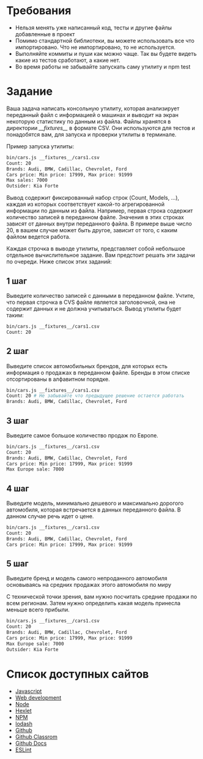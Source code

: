 # Требования

* Нельзя менять уже написанный код, тесты и другие файлы добавленные в проект
* Помимо стандартной библиотеки, вы можете использовать все что импортировано. Что не импортировано, то не используется.
* Выполняйте коммиты и пуши как можно чаще. Так вы будете видеть какие из тестов сработают, а какие нет.
* Во время работы не забывайте запускать саму утилиту и npm test

# Задание

Ваша задача написать консольную утилиту, которая анализирует переданный файл с информацией о машинах и выводит на экран некоторую статистику по данным из файла. Файлы хранятся в директории *\_\_fixtures\_\_* в формате CSV. Они используются для тестов и понадобятся вам, для запуска и проверки утилиты в терминале.

Пример запуска утилиты:

```bash
bin/cars.js __fixtures__/cars1.csv
Count: 20
Brands: Audi, BMW, Cadillac, Chevrolet, Ford
Cars price: Min price: 17999, Max price: 91999
Max sales: 7000
Outsider: Kia Forte
```

Вывод содержит фиксированный набор строк (Count, Models, ...), каждая из которых соответствует какой-то агрегированной информации по данным из файла. Например, первая строка содержит количество записей в переданном файле. Значения в этих строках зависят от данных внутри переданного файла. В примере выше число 20, в вашем случае может быть другое, зависит от того, с каким файлом ведется работа.

Каждая строчка в выводе утилиты, представляет собой небольшое отдельное вычислительное задание. Вам предстоит решать эти задачи по очереди. Ниже список этих заданий:

## 1 шаг

Выведите количество записей с данными в переданном файле. Учтите, что первая строчка в CVS файле является заголовочной, она не содержит данных и не должна учитываться. Вывод утилиты будет таким:

```bash
bin/cars.js __fixtures__/cars1.csv
Count: 20
```

## 2 шаг

Выведите список автомобильных брендов, для которых есть информация о продажах в переданном файле. Бренды в этом списке отсортированы в алфавитном порядке.

```bash
bin/cars.js __fixtures__/cars1.csv
Count: 20 # Не забывайте что предыдущее решение остается работать
Brands: Audi, BMW, Cadillac, Chevrolet, Ford
```

## 3 шаг

Выведите самое большое количество продаж по Европе.

```bash
bin/cars.js __fixtures__/cars1.csv
Count: 20
Brands: Audi, BMW, Cadillac, Chevrolet, Ford
Cars price: Min price: 17999, Max price: 91999
Max Europe sale: 7000
```

## 4 шаг

Выведите модель, минимально дешевого и максимально дорогого автомобиля, которая встречается в данных переданного файла. В данном случае речь идет о цене.

```bash
bin/cars.js __fixtures__/cars1.csv
Count: 20
Brands: Audi, BMW, Cadillac, Chevrolet, Ford
Cars price: Min price: 17999, Max price: 91999
```

## 5 шаг

Выведите бренд и модель самого непроданного автомобиля основываясь на средних продажах этого автомобиля по миру

С технической точки зрения, вам нужно посчитать средние продажи по всем регионам. Затем нужно определить какая модель принесла меньше всего прибыли.

```bash
bin/cars.js __fixtures__/cars1.csv
Count: 20
Brands: Audi, BMW, Cadillac, Chevrolet, Ford
Cars price: Min price: 17999, Max price: 91999
Max Europe sale: 7000
Outsider: Kia Forte
```

# Список доступных сайтов

- [Javascript](https://developer.mozilla.org/ru/docs/Learn/JavaScript)
- [Web development](https://developer.mozilla.org/en-US/docs/Learn)
- [Node](https://nodejs.org/ru/docs)
- [Hexlet](https://hexlet.io)
- [NPM](https://docs.npmjs.com/)
- [lodash](https://lodash.com/docs)
- [Github](https://github.com/)
- [Github Classrom](https://classroom.github.com/)
- [Github Docs](https://docs.github.com/ru)
- [ESLint](https://eslint.org/docs/latest/)
